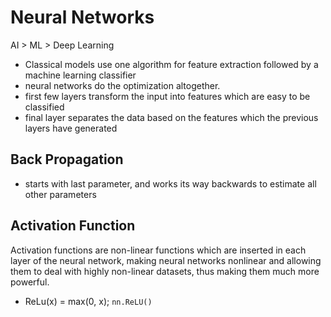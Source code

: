 # Neural Networks
AI > ML > Deep Learning
- Classical models use one algorithm for feature extraction followed by a machine learning classifier
- neural networks do the optimization altogether.
- first few layers transform the input into features which are easy to be classified
- final layer separates the data based on the features which the previous layers have generated


## Back Propagation
- starts with last parameter, and works its way backwards to estimate all other parameters

## Activation Function
Activation functions are non-linear functions which are inserted in each layer of the neural network, making neural networks nonlinear and allowing them to deal with highly non-linear datasets, thus making them much more powerful.
- ReLu(x) = max(0, x); `nn.ReLU()`

